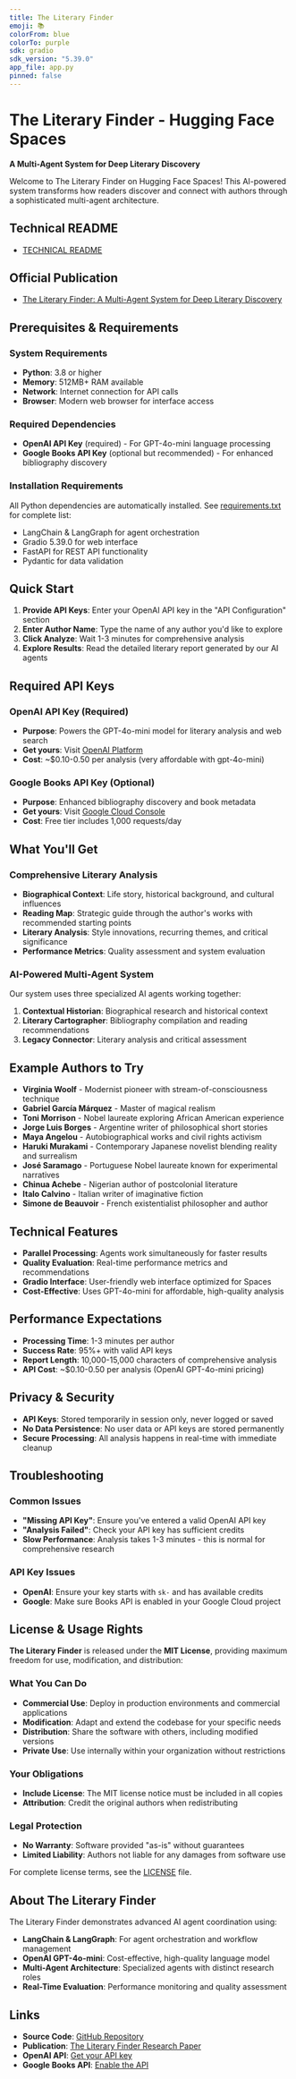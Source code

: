 ```yaml
---
title: The Literary Finder
emoji: 📚
colorFrom: blue
colorTo: purple
sdk: gradio
sdk_version: "5.39.0"
app_file: app.py
pinned: false
---
```


# The Literary Finder - Hugging Face Spaces

**A Multi-Agent System for Deep Literary Discovery**

Welcome to The Literary Finder on Hugging Face Spaces! This AI-powered system transforms how readers discover and connect with authors through a sophisticated multi-agent architecture.

## Technical README

- [TECHNICAL README](TECHNICAL_README.md)

## Official Publication

- [The Literary Finder: A Multi-Agent System for Deep Literary Discovery](https://app.readytensor.ai/publications/the-literary-finder-a-multi-agent-system-for-deep-literary-discovery-BY7PEDORLEaW)

## Prerequisites & Requirements

### System Requirements
- **Python**: 3.8 or higher
- **Memory**: 512MB+ RAM available
- **Network**: Internet connection for API calls
- **Browser**: Modern web browser for interface access

### Required Dependencies
- **OpenAI API Key** (required) - For GPT-4o-mini language processing
- **Google Books API Key** (optional but recommended) - For enhanced bibliography discovery

### Installation Requirements
All Python dependencies are automatically installed. See [requirements.txt](requirements.txt) for complete list:
- LangChain & LangGraph for agent orchestration
- Gradio 5.39.0 for web interface
- FastAPI for REST API functionality
- Pydantic for data validation

## Quick Start

1. **Provide API Keys**: Enter your OpenAI API key in the "API Configuration" section
2. **Enter Author Name**: Type the name of any author you'd like to explore
3. **Click Analyze**: Wait 1-3 minutes for comprehensive analysis
4. **Explore Results**: Read the detailed literary report generated by our AI agents

## Required API Keys

### OpenAI API Key (Required)

- **Purpose**: Powers the GPT-4o-mini model for literary analysis and web search
- **Get yours**: Visit [OpenAI Platform](https://platform.openai.com/)
- **Cost**: ~$0.10-0.50 per analysis (very affordable with gpt-4o-mini)

### Google Books API Key (Optional)

- **Purpose**: Enhanced bibliography discovery and book metadata
- **Get yours**: Visit [Google Cloud Console](https://console.cloud.google.com/)
- **Cost**: Free tier includes 1,000 requests/day

## What You'll Get

### Comprehensive Literary Analysis

- **Biographical Context**: Life story, historical background, and cultural influences
- **Reading Map**: Strategic guide through the author's works with recommended starting points
- **Literary Analysis**: Style innovations, recurring themes, and critical significance
- **Performance Metrics**: Quality assessment and system evaluation

### AI-Powered Multi-Agent System

Our system uses three specialized AI agents working together:

1. **Contextual Historian**: Biographical research and historical context
2. **Literary Cartographer**: Bibliography compilation and reading recommendations
3. **Legacy Connector**: Literary analysis and critical assessment

## Example Authors to Try

- **Virginia Woolf** - Modernist pioneer with stream-of-consciousness technique
- **Gabriel García Márquez** - Master of magical realism
- **Toni Morrison** - Nobel laureate exploring African American experience
- **Jorge Luis Borges** - Argentine writer of philosophical short stories
- **Maya Angelou** - Autobiographical works and civil rights activism
- **Haruki Murakami** - Contemporary Japanese novelist blending reality and surrealism
- **José Saramago** - Portuguese Nobel laureate known for experimental narratives
- **Chinua Achebe** - Nigerian author of postcolonial literature
- **Italo Calvino** - Italian writer of imaginative fiction
- **Simone de Beauvoir** - French existentialist philosopher and author

## Technical Features

- **Parallel Processing**: Agents work simultaneously for faster results
- **Quality Evaluation**: Real-time performance metrics and recommendations
- **Gradio Interface**: User-friendly web interface optimized for Spaces
- **Cost-Effective**: Uses GPT-4o-mini for affordable, high-quality analysis

## Performance Expectations

- **Processing Time**: 1-3 minutes per author
- **Success Rate**: 95%+ with valid API keys
- **Report Length**: 10,000-15,000 characters of comprehensive analysis
- **API Cost**: ~$0.10-0.50 per analysis (OpenAI GPT-4o-mini pricing)

## Privacy & Security

- **API Keys**: Stored temporarily in session only, never logged or saved
- **No Data Persistence**: No user data or API keys are stored permanently
- **Secure Processing**: All analysis happens in real-time with immediate cleanup

## Troubleshooting

### Common Issues

- **"Missing API Key"**: Ensure you've entered a valid OpenAI API key
- **"Analysis Failed"**: Check your API key has sufficient credits
- **Slow Performance**: Analysis takes 1-3 minutes - this is normal for comprehensive research

### API Key Issues

- **OpenAI**: Ensure your key starts with `sk-` and has available credits
- **Google**: Make sure Books API is enabled in your Google Cloud project

## License & Usage Rights

**The Literary Finder** is released under the **MIT License**, providing maximum freedom for use, modification, and distribution:

### What You Can Do
- **Commercial Use**: Deploy in production environments and commercial applications
- **Modification**: Adapt and extend the codebase for your specific needs
- **Distribution**: Share the software with others, including modified versions
- **Private Use**: Use internally within your organization without restrictions

### Your Obligations
- **Include License**: The MIT license notice must be included in all copies
- **Attribution**: Credit the original authors when redistributing

### Legal Protection
- **No Warranty**: Software provided "as-is" without guarantees
- **Limited Liability**: Authors not liable for any damages from software use

For complete license terms, see the [LICENSE](LICENSE) file.

## About The Literary Finder

The Literary Finder demonstrates advanced AI agent coordination using:

- **LangChain & LangGraph**: For agent orchestration and workflow management
- **OpenAI GPT-4o-mini**: Cost-effective, high-quality language model
- **Multi-Agent Architecture**: Specialized agents with distinct research roles
- **Real-Time Evaluation**: Performance monitoring and quality assessment

## Links

- **Source Code**: [GitHub Repository](https://github.com/poacosta/literary-finder)
- **Publication**: [The Literary Finder Research Paper](https://app.readytensor.ai/publications/the-literary-finder-a-multi-agent-system-for-deep-literary-discovery-BY7PEDORLEaW)
- **OpenAI API**: [Get your API key](https://platform.openai.com/)
- **Google Books API**: [Enable the API](https://console.cloud.google.com/)
